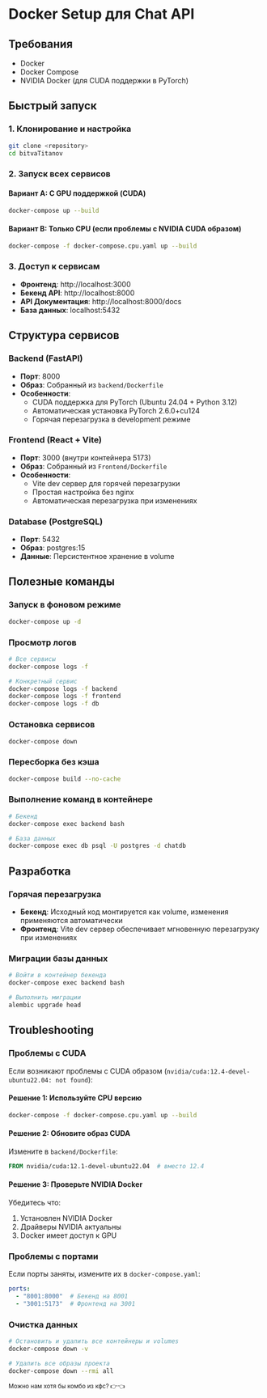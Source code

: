 # Docker Setup для Chat API

## Требования
- Docker
- Docker Compose
- NVIDIA Docker (для CUDA поддержки в PyTorch)

## Быстрый запуск

### 1. Клонирование и настройка
```bash
git clone <repository>
cd bitvaTitanov
```

### 2. Запуск всех сервисов

#### Вариант A: С GPU поддержкой (CUDA)
```bash
docker-compose up --build
```

#### Вариант B: Только CPU (если проблемы с NVIDIA CUDA образом)
```bash
docker-compose -f docker-compose.cpu.yaml up --build
```

### 3. Доступ к сервисам
- **Фронтенд**: http://localhost:3000
- **Бекенд API**: http://localhost:8000
- **API Документация**: http://localhost:8000/docs
- **База данных**: localhost:5432

## Структура сервисов

### Backend (FastAPI)
- **Порт**: 8000
- **Образ**: Собранный из `backend/Dockerfile`
- **Особенности**: 
  - CUDA поддержка для PyTorch (Ubuntu 24.04 + Python 3.12)
  - Автоматическая установка PyTorch 2.6.0+cu124
  - Горячая перезагрузка в development режиме

### Frontend (React + Vite)
- **Порт**: 3000 (внутри контейнера 5173)
- **Образ**: Собранный из `Frontend/Dockerfile`
- **Особенности**:
  - Vite dev сервер для горячей перезагрузки
  - Простая настройка без nginx
  - Автоматическая перезагрузка при изменениях

### Database (PostgreSQL)
- **Порт**: 5432
- **Образ**: postgres:15
- **Данные**: Персистентное хранение в volume

## Полезные команды

### Запуск в фоновом режиме
```bash
docker-compose up -d
```

### Просмотр логов
```bash
# Все сервисы
docker-compose logs -f

# Конкретный сервис
docker-compose logs -f backend
docker-compose logs -f frontend
docker-compose logs -f db
```

### Остановка сервисов
```bash
docker-compose down
```

### Пересборка без кэша
```bash
docker-compose build --no-cache
```

### Выполнение команд в контейнере
```bash
# Бекенд
docker-compose exec backend bash

# База данных
docker-compose exec db psql -U postgres -d chatdb
```

## Разработка

### Горячая перезагрузка
- **Бекенд**: Исходный код монтируется как volume, изменения применяются автоматически
- **Фронтенд**: Vite dev сервер обеспечивает мгновенную перезагрузку при изменениях

### Миграции базы данных
```bash
# Войти в контейнер бекенда
docker-compose exec backend bash

# Выполнить миграции
alembic upgrade head
```

## Troubleshooting

### Проблемы с CUDA
Если возникают проблемы с CUDA образом (`nvidia/cuda:12.4-devel-ubuntu22.04: not found`):

#### Решение 1: Используйте CPU версию
```bash
docker-compose -f docker-compose.cpu.yaml up --build
```

#### Решение 2: Обновите образ CUDA
Измените в `backend/Dockerfile`:
```dockerfile
FROM nvidia/cuda:12.1-devel-ubuntu22.04  # вместо 12.4
```

#### Решение 3: Проверьте NVIDIA Docker
Убедитесь что:
1. Установлен NVIDIA Docker
2. Драйверы NVIDIA актуальны
3. Docker имеет доступ к GPU

### Проблемы с портами
Если порты заняты, измените их в `docker-compose.yaml`:
```yaml
ports:
  - "8001:8000"  # Бекенд на 8001
  - "3001:5173"  # Фронтенд на 3001
```

### Очистка данных
```bash
# Остановить и удалить все контейнеры и volumes
docker-compose down -v

# Удалить все образы проекта
docker-compose down --rmi all
```

<small>Можно нам хотя бы комбо из кфс? 👉👈</small>
